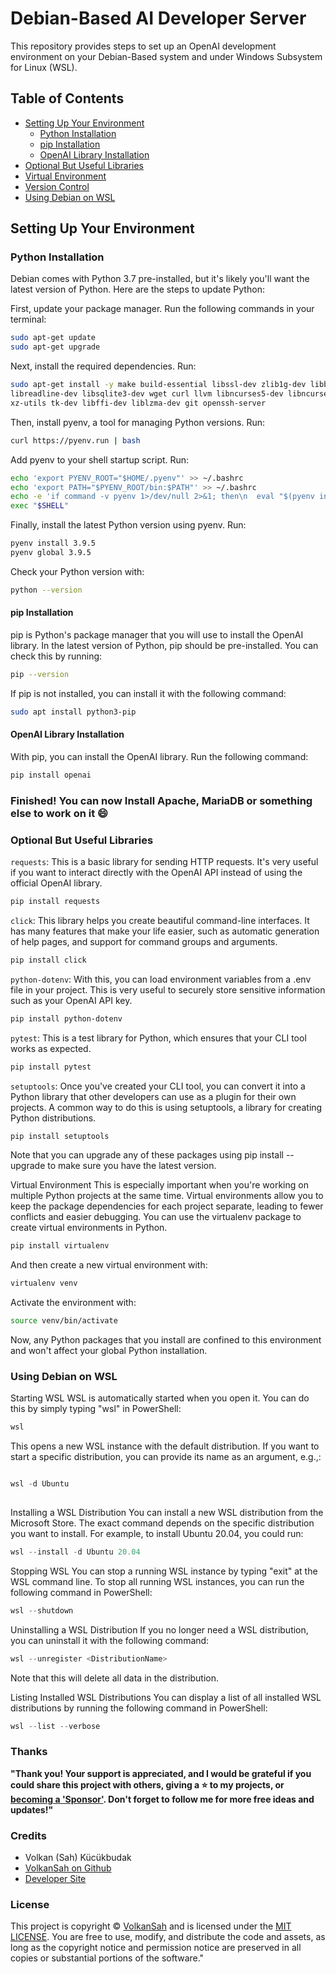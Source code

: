 # Debian-Based AI Developer Server
This repository provides steps to set up an OpenAI development environment on your Debian-Based system and under Windows Subsystem for Linux (WSL).
## Table of Contents

- [Setting Up Your Environment](#setting-up-your-environment)
  - [Python Installation](#python-installation)
  - [pip Installation](#pip-installation)
  - [OpenAI Library Installation](#openai-library-installation)
- [Optional But Useful Libraries](#optional-but-useful-libraries)
- [Virtual Environment](#virtual-environment)
- [Version Control](#version-control)
- [Using Debian on WSL](#using-debian-on-wsl)


## Setting Up Your Environment
### Python Installation
Debian comes with Python 3.7 pre-installed, but it's likely you'll want the latest version of Python. Here are the steps to update Python:

First, update your package manager. Run the following commands in your terminal:
```bash
sudo apt-get update
sudo apt-get upgrade
```
Next, install the required dependencies. Run:
```bash
sudo apt-get install -y make build-essential libssl-dev zlib1g-dev libbz2-dev \
libreadline-dev libsqlite3-dev wget curl llvm libncurses5-dev libncursesw5-dev \
xz-utils tk-dev libffi-dev liblzma-dev git openssh-server
```
Then, install pyenv, a tool for managing Python versions. Run:
```bash
curl https://pyenv.run | bash
```
Add pyenv to your shell startup script. Run:
```bash
echo 'export PYENV_ROOT="$HOME/.pyenv"' >> ~/.bashrc
echo 'export PATH="$PYENV_ROOT/bin:$PATH"' >> ~/.bashrc
echo -e 'if command -v pyenv 1>/dev/null 2>&1; then\n  eval "$(pyenv init -)"\nfi' >> ~/.bashrc
exec "$SHELL"
```

Finally, install the latest Python version using pyenv. Run:
```bash
pyenv install 3.9.5
pyenv global 3.9.5
```
Check your Python version with:
```bash
python --version
```
#### pip Installation
pip is Python's package manager that you will use to install the OpenAI library. In the latest version of Python, pip should be pre-installed. You can check this by running:
```bash
pip --version
```
If pip is not installed, you can install it with the following command:
```bash
sudo apt install python3-pip
```
#### OpenAI Library Installation
With pip, you can install the OpenAI library. Run the following command:
```bash
pip install openai
```
### Finished!  You can now Install Apache, MariaDB or something else to work on it :smile:

### Optional But Useful Libraries

`requests`: This is a basic library for sending HTTP requests. It's very useful if you want to interact directly with the OpenAI API instead of using the official OpenAI library.
```bash
pip install requests
```
`click`: This library helps you create beautiful command-line interfaces. It has many features that make your life easier, such as automatic generation of help pages, and support for command groups and arguments.
```bash
pip install click
```
`python-dotenv`: With this, you can load environment variables from a .env file in your project. This is very useful to securely store sensitive information such as your OpenAI API key.
```bash
pip install python-dotenv
```
`pytest`: This is a test library for Python, which ensures that your CLI tool works as expected.
```bash
pip install pytest
```
`setuptools`: Once you've created your CLI tool, you can convert it into a Python library that other developers can use as a plugin for their own projects. A common way to do this is using setuptools, a library for creating Python distributions.
```bash
pip install setuptools
```
Note that you can upgrade any of these packages using pip install --upgrade <packagename> to make sure you have the latest version.

Virtual Environment
This is especially important when you're working on multiple Python projects at the same time. Virtual environments allow you to keep the package dependencies for each project separate, leading to fewer conflicts and easier debugging. You can use the virtualenv package to create virtual environments in Python.

```bash
pip install virtualenv
```
And then create a new virtual environment with:

```bash
virtualenv venv
```
Activate the environment with:

```bash
source venv/bin/activate
```
Now, any Python packages that you install are confined to this environment and won't affect your global Python installation.

### Using Debian on WSL
Starting WSL
WSL is automatically started when you open it. You can do this by simply typing "wsl" in PowerShell:

```powershell
wsl
  ```
This opens a new WSL instance with the default distribution. If you want to start a specific distribution, you can provide its name as an argument, e.g.,:

```powershell

wsl -d Ubuntu
  
```
Installing a WSL Distribution
You can install a new WSL distribution from the Microsoft Store. The exact command depends on the specific distribution you want to install. For example, to install Ubuntu 20.04, you could run:

```powershell
wsl --install -d Ubuntu 20.04
```
Stopping WSL
You can stop a running WSL instance by typing "exit" at the WSL command line. To stop all running WSL instances, you can run the following command in PowerShell:

```powershell
wsl --shutdown
```
Uninstalling a WSL Distribution
If you no longer need a WSL distribution, you can uninstall it with the following command:

```powershell
wsl --unregister <DistributionName>
```
  Note that this will delete all data in the distribution.

Listing Installed WSL Distributions
You can display a list of all installed WSL distributions by running the following command in PowerShell:

```powershell
wsl --list --verbose
```
### Thanks
**"Thank you! Your support is appreciated, and I would be grateful if you could share this project with others,  giving a :star: to my projects, or  
[becoming a 'Sponsor'](https://github.com/sponsors/volkansah). Don't forget to follow me for more free ideas and updates!"**

### Credits
- Volkan (Sah) Kücükbudak
- [VolkanSah on Github](https://github.com/volkansah)
- [Developer Site](https://volkansah.github.io)

### License
This project is copyright © [VolkanSah](https://github.com/volkansah) and is licensed under the [MIT LICENSE](LICENSE). You are free to use, modify, and distribute the code and assets, as long as the copyright notice and permission notice are preserved in all copies or substantial portions of the software."









